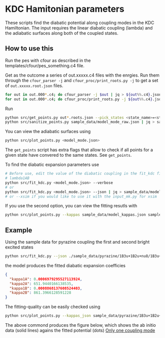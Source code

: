 # KDC Hamitonian parameters
These scripts find the diabatic potential along coupling modes in the KDC
Hamiltonian. The input requires the linear diabatic coupling (lambda) and the
adiabatic surfaces along both of the coupled states.

## How to use this

Run the pes with cfour as described in the templates/cfour/pes_something.c4
file.

Get as the outcome a series of out.xxxxx.c4 files with the enrgies. Run them
through the `cfour_parser -j` and `cfour_proc/print_roots.py -j` to get a set
of `out.xxxxx.root.json` files. 
```bash
for out in out.000*.c4; do cfour_parser -j $out | jq > ${out%%.c4}.json; done
for out in out.000*.c4; do cfour_proc/print_roots.py -j ${out%%.c4}.json | jq > ${out%%.c4}.roots.json; done
```
Run
```bash
python src/get_points.py out*.roots.json --pick_states <state_name>=<state_number>... | jq > sample_data/model_mode_raw.json
python src/sanitize_points.py sample_data/model_mode_raw.json | jq > sample_data/model_mode.json
```
You can view the adiabatic surfaces using 
```bash
python src/plot_points.py <model_mode.json>
```
The `get_points` script has extra flags that allow to check if all points for a
given state have convered to the same states. See `get_points`.

To find the diabatic expansion parameters use
```bash
# Before use, edit the value of the diabatic coupling in the fit_kdc file
# lambda1AB
python src/fit_kdc.py <model_mode.json> --verbose
# or 
python src/fit_kdc.py <model_mode.json> --json | jq > sample_data/model_mode_kappas.json
# or --xsim if you would like to use it with the input_mk.py for xsim
```
If you use the second option, you can view the fitting resutls with
```bash
python src/plot_points.py --kappas sample_data/model_kappas.json sample_data/model.json
```

## Example
Using the sample data for pyrazine coupling the first and second bright excited
states
```bash
python src/fit_kdc.py --json ./sample_data/pyrazine/1B3u+1B2u+nu8/1B3u+1B2u+nu8.json
```
the model produces the fitted diabatic expansion coefficies
```json
{
  "kappa1A": 0.0006979295527113924,
  "kappa2A": 651.9440166138535,
  "kappa1B": 0.0008868137608524403,
  "kappa2B": 861.3966128591228
}
```
The fitting-quality can be easily checked using 
```bash
python src/plot_points.py --kappas_json sample_data/pyrazine/1B3u+1B2u+nu8/1B3u+1B2u+nu8_kappas.json sample_data/pyrazine/1B3u+1B2u+nu8/1B3u+1B2u+nu8.json
```
The above commond produces the figure below, which shows the ab initio data
(solid lines) agains the fitted potential (dots)
[Only one coupling mode](sample_data/pyrazine/1B3u+1B2u+nu8/scan_vs_fit.pdf)
